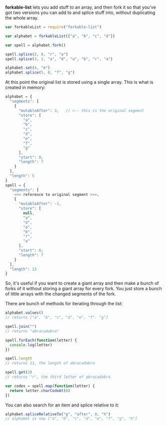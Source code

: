 **forkable-list** lets you add stuff to an array, and then fork it so that you've got two versions you can add to and splice stuff into, _without_ duplicating the whole array.

```javascript
var forkableList = require("forkable-list")

var alphabet = forkableList(["a", "b", "c", "d"])

var spell = alphabet.fork()

spell.splice(2, 0, "r", "a")
spell.splice(3, 1, "a", "d", "a", "b", "r", "a")

alphabet.set(4, "e")
alphabet.splice(5, 0, "f", "g")
```
At this point the original list is stored using a single array. This is what is created in memory:
```javascript
alphabet = {
  "segments": [
    { 
      "mutableAfter": 3,   // <-- this is the original segment
      "store": [
        "a",
        "b",
        "c",
        "d",
        "e",
        "f",
        "g"
      ],
      "start": 0,
      "length": 7
    }
  ],
  "length": 5
}
spell = {
  "segments": [
    <<< reference to original segment >>>,
    {
      "mutableAfter": -1,
      "store": [
        null,
        "a",
        "d",
        "a",
        "b",
        "r",
        "a"
      ],
      "start": 0,
      "length": 7
    }
  ],
  "length": 13
}
```
So, it's useful if you want to create a giant array and then make a bunch of forks of it without storing a giant array for every fork. You just store a bunch of little arrays with the changed segments of the fork.

There are bunch of methods for iterating through the list:

```javascript
alphabet.values()
// returns ["a", "b", "c", "d", "e", "f". "g"]

spell.join("")
// returns "abracadabra"

spell.forEach(function(letter) {
  console.log(letter)
})

spell.length
// returns 11, the length of abracadabra

spell.get(2)
// returns "r", the third letter of abracadabra

var codes = spell.map(function(letter) {
  return letter.charCodeAt(0)
})
```

You can also search for an item and splice relative to it:

```javascript
alphabet.spliceRelativeTo("g", "after", 0, "h")
// alphabet is now ["a", "b", "c", "d", "e", "f", "g", "h"]
```
